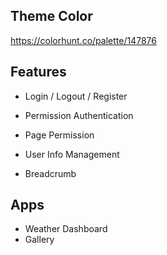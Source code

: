 ## Theme Color

https://colorhunt.co/palette/147876

## Features

- Login / Logout / Register
- Permission Authentication
- Page Permission
- User Info Management 

- Breadcrumb

## Apps

- Weather Dashboard
- Gallery 
